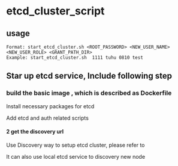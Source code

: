 # etcd_cluster_script

## usage
```
Format: start_etcd_cluster.sh <ROOT_PASSWORD> <NEW_USER_NAME> <NEW_USER_ROLE> <GRANT_PATH_DIR>
Example: start_etcd_cluster.sh  1111 tuhu 0810 test
```

## Star up etcd service, Include following step

### build the basic image ,  which is described as Dockerfile

Install necessary packages for etcd

Add etcd and auth related scripts

#### 2 get the discovery url 

Use Discovery way to setup etcd cluster, please refer to

[runtime]: runtime-configuration.md

It can also use local etcd service to discovery new node
